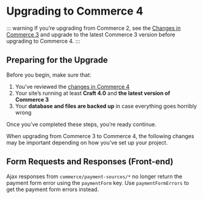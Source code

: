 # Upgrading to Commerce 4

::: warning
If you’re upgrading from Commerce 2, see the [Changes in Commerce 3](https://craftcms.com/docs/commerce/3.x/upgrading.html) and upgrade to the latest Commerce 3 version before upgrading to Commerce 4.
:::

## Preparing for the Upgrade

Before you begin, make sure that:

1. You’ve reviewed the [changes in Commerce 4](https://github.com/craftcms/commerce/blob/master/CHANGELOG.md#400)
2. Your site’s running at least **Craft 4.0** and **the latest version of Commerce 3**
3. Your **database and files are backed up** in case everything goes horribly wrong

Once you’ve completed these steps, you’re ready continue.

When upgrading from Commerce 3 to Commerce 4, the following changes may be important depending on how you’ve set up your project.


## Form Requests and Responses (Front-end)

Ajax responses from `commerce/payment-sources/*` no longer return the payment form error using the `paymentForm` key. Use `paymentFormErrors` to get the payment form errors instead.

